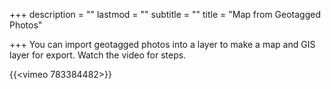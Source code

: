 +++
description = ""
lastmod = ""
subtitle = ""
title = "Map from Geotagged Photos"

+++
You can import geotagged photos into a layer to make a map and GIS layer for export.  Watch the video for steps.

{{<vimeo 783384482>}}